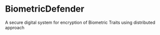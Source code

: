 # BiometricDefender
A secure digital system for encryption of Biometric Traits using distributed approach
